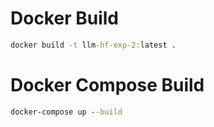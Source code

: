 # Docker Build
```cmd
docker build -t llm-hf-exp-2:latest .
```

# Docker Compose Build
```cmd
docker-compose up --build
```